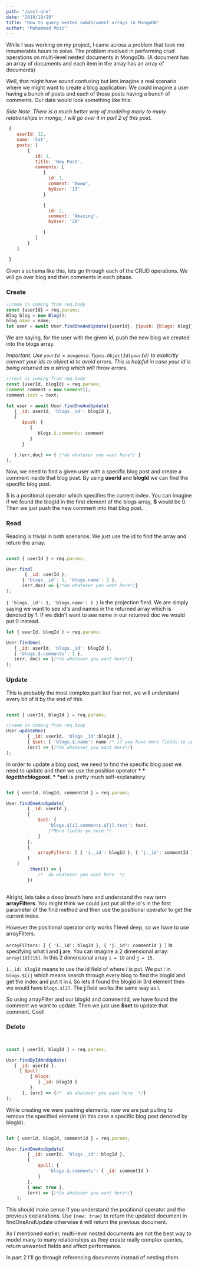 ```yaml
---
path: "/post-one"
date: "2019/10/29"
title: "How to query nested subdocument arrays in MongoDB"
author: "Muhammad Moiz"
---
```


While I was working on my project, I came across a problem that took me innumerable hours to solve. The problem involved in performing crud operations on multi-level nested documents in MongoDb.
(A document has an array of documents and each item in the array has an array of documents)

Well, that might have sound confusing but lets imagine a real scenario where we might want to create a blog application. We could imagine a user having a bunch of posts and each of those posts having a bunch of comments. Our data would look something like this: 

*Side Note: There is a much better way of modeling many to many relationships in mongo, I will go over it in part 2 of this post.*

```javascript
 {
    userId: 12,
    name: 'Cat',
    posts: [
        { 
           id: 1,
           title: 'New Post',
           comments: [
              {
                id: 1,
                comment: "Awww",
                byUser: '13'
              }

              {
                id: 2,
                comment: 'Amazing',
                byUser: '28'

              }
           ]
        }
    ]

 }
```

Given a schema like this, lets go through each of the CRUD operations. We will go over blog and then comments in each phase.


### Create


```javascript
//name is coming from req.body
const {userId} = req.params;
Blog blog = new Blog();
blog.name = name;
let user = await User.findOneAndUpdate({userId}, {$push: {blogs: blog}});

```

We are saying, for the user with the given id, push the new blog we created into the blogs array.

*Important: Use `yourId = mongoose.Types.ObjectId(yourId)` to explicitly convert your ids to object id to avoid errors. This is helpful in case your id is being returned as a string which will throw errors.*

```javascript
//text is coming from req.body
const {userId, blogId} = req.params;
Comment comment = new Comment();
comment.text = text;

let user = await User.findOneAndUpdate(
   { _id: userId, 'blogs._id': blogId }, 
   { 
      $push: {
         {
            blogs.$.comments: comment
         }
      }

   },(err,doc) => { /*do whatever you want here*/ }
);

```

Now, we need to find a given user with a specific blog post and create a comment inside that blog post. By using **userId** and **blogId** we can find the specific blog post.

$ is a positional operator which specifies the current index. You can imagine if we found the blogId in the first element of the blogs array, **$** would be 0. Then we just push the new comment into that blog post.



### Read

Reading is trivial in both scenarios. We just use the id to find the array and return the array.

```javascript

const { userId } = req.params;

User.find(
	   { _id: userId },
      { 'blogs._id': 1, 'blogs.name': 1 },
      (err,doc) => {/*do whatever you want here*/}
);

```

`{ 'blogs._id': 1, 'blogs.name': 1 }` is the projection field. We are simply saying we want to see id's and names in the returned array which is denoted by 1. If we didn't want to see name in our returned doc we would put 0 instead.

```javascript
let { userId, blogId } = req.params;

User.findOne(
   { _id: userId, 'blogs._id': blogId }, 
   { 'blogs.$.comments': 1 }, 
   (err, doc) => {/*do whatever you want here*/}
);

``` 

### Update

This is probably the most complex part but fear not, we will understand every bit of it by the end of this.

```javascript

const { userId, blogId } = req.params;

//name is coming from req.body
User.updateOne(
		{ _id: userId, 'blogs._id':blogId },
		{ $set: { 'blogs.$.name': name /* if you have more fields to update put them here */} },
		(err) => {/*do whatever you want here*/}
);

```

In order to update a blog post, we need to find the specific blog post we need to update and then we use the position operator **$** to get the blog post. **$set** is pretty much self-explanatory. 

```javascript

let { userId, blogId, commentId } = req.params;

User.findOneAndUpdate(
		{ _id: userId },
		{
			$set: {
				'blogs.$[i].comments.$[j].text': text,
				/*More fields go here */
			}
		},
		{
			arrayFilters: [ { 'i._id': blogId }, { 'j._id': commentId } ]
		}
	)
		.then(() => {
			/*  do whatever you want here  */
		})
		

```

Alright, lets take a deep breath here and understand the new term **arrayFilters**. You might think we could just put all the id's in the first parameter of the find method and then use the positional operator to get the current index.

However the positional operator only works 1 level deep, so we have to use arrayFilters.

`arrayFilters: [ { 'i._id': blogId }, { 'j._id': commentId } ]` is specifying what **i** and **j** are. You can imagine a 2 dimensional array: `array[10][15]`. In this 2 dimensional array `i = 10` and `j = 15`. 

`i._id: blogId` means to use the id field of where i is put. We put i in `blogs.$[i]` which means search through every blog to find the blogId and get the index and put it in **i**. So lets it found the blogId in 3rd element then we would have `blogs.$[2]`. The **j** field works the same way as i.

So using arrayFilter and our blogId and commentId, we have found the comment we want to update. Then we just use **$set** to update that comment. Cool! 



### Delete 


```javascript


const { userId, blogId } = req.params;

User.findByIdAndUpdate(
   { _id: userId }, 
     { $pull: 
         { blogs: 
            { _id: blogId } 
         } 
      }, (err) => {/*  do whatever you want here  */}
);

```

While creating we were pushing elements, now we are just pulling to remove the specified element (in this case a specific blog post denoted by blogId).

```javascript

let { userId, blogId, commentId } = req.params;

User.findOneAndUpdate(
		{ _id: userId, 'blogs._id': blogId },
		{
			$pull: {
				'blogs.$.comments': { _id: commentId }
			}
		},
		{ new: true },
		(err) => {/*Do whatever you want here*/}
	);

```

This should make sense if you understand the positional operator and the previous explanations.
Use `{new: true}` to return the updated document in findOneAndUpdate otherwise it will return the previous document.

As I mentioned earlier, multi-level nested documents are not the best way to model many to many relationships as they create really complex queries, return unwanted fields and affect performance.

In part 2 I'll go through referencing documents instead of nesting them.

